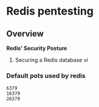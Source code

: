# Redis pentesting
## Overview
**Redis' Security Posture**

1. Securing a Redis database vi

### Default pots used by redis
```ports
6379
16379
26379
```